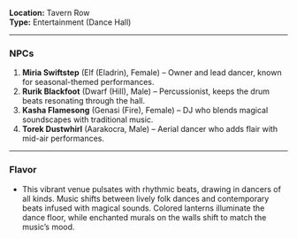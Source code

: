 **Location:** Tavern Row  
**Type:** Entertainment (Dance Hall)

---

### **NPCs**

1. **Miria Swiftstep** (Elf (Eladrin), Female) – Owner and lead dancer, known for seasonal-themed performances.
2. **Rurik Blackfoot** (Dwarf (Hill), Male) – Percussionist, keeps the drum beats resonating through the hall.
3. **Kasha Flamesong** (Genasi (Fire), Female) – DJ who blends magical soundscapes with traditional music.
4. **Torek Dustwhirl** (Aarakocra, Male) – Aerial dancer who adds flair with mid-air performances.

---

### **Flavor**

- This vibrant venue pulsates with rhythmic beats, drawing in dancers of all kinds. Music shifts between lively folk dances and contemporary beats infused with magical sounds. Colored lanterns illuminate the dance floor, while enchanted murals on the walls shift to match the music’s mood.